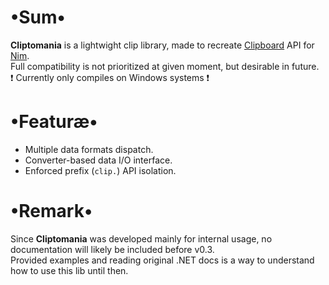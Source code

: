 # •Sum•
__Cliptomania__ is a lightwight clip library, made to recreate [Clipboard](https://docs.microsoft.com/ru-ru/dotnet/api/system.windows.clipboard) API for [Nim](https://nim-lang.org/).  
Full compatibility is not prioritized at given moment, but desirable in future.  
❗ Currently only compiles on Windows systems ❗

# •Featuræ•
* Multiple data formats dispatch.
* Converter-based data I/O interface.
* Enforced prefix (`clip.`) API isolation.

# •Remark•
Since __Cliptomania__ was developed mainly for internal usage, no documentation will likely be included before v0.3.  
Provided examples and reading original .NET docs is a way to understand how to use this lib until then.
